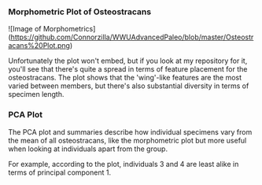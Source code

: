 ### Morphometric Plot of Osteostracans

![Image of Morphometrics]
(https://github.com/Connorzilla/WWUAdvancedPaleo/blob/master/Osteostracans%20Plot.png)

Unfortunately the plot won't embed, but if you look at my repository for it, you'll see that there's quite a spread in terms of feature placement for the osteostracans. The plot shows that the 'wing'-like features are the most varied between members, but there's also substantial diversity in terms of specimen length. 

### PCA Plot

The PCA plot and summaries describe how individual specimens vary from the mean of all osteostracans, like the morphometric plot but more useful when looking at individuals apart from the group. 

For example, according to the plot, individuals 3 and 4 are least alike in terms of principal component 1. 

